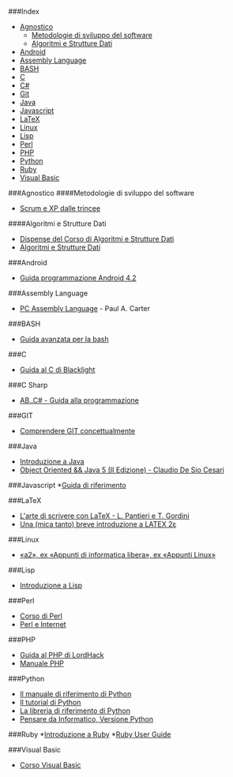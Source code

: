 ###Index
* [Agnostico](#agnostico)
    * [Metodologie di sviluppo del software](#metodologie-di-sviluppo-del-software)
    * [Algoritmi e Strutture Dati](#algoritmi-e-strutture-dati)
* [Android](#android)
* [Assembly Language](#assembly-language)
* [BASH](#bash)
* [C](#c)
* [C#](#c-sharp)
* [Git](#git)
* [Java](#java)
* [Javascript](#javascript)
* [LaTeX](#latex)
* [Linux](#linux)
* [Lisp](#lisp)
* [Perl](#perl)
* [PHP](#php)
* [Python](#python)
* [Ruby](#ruby)
* [Visual Basic](#visual-basic)


###Agnostico
####Metodologie di sviluppo del software
* [Scrum e XP dalle trincee](http://www.open-ware.org/ita/news/kniberg1.htm)


####Algoritmi e Strutture Dati
* [Dispense del Corso di Algoritmi e Strutture Dati](http://www.dmi.unict.it/nicosia/lectures/programmazione-scientifica/algo.pdf)
* [Algoritmi e Strutture Dati](http://homes.di.unimi.it/~bertoni/Algoritmi%20e%20Strutture%20Dati.pdf)


###Android
* [Guida programmazione Android 4.2](http://www.sprik.it/guida/Android4_2.pdf)


###Assembly Language
* [PC Assembly Language](http://drpaulcarter.com/pcasm/) - Paul A. Carter


###BASH
* [Guida avanzata per la bash](http://www.dmi.unict.it/diraimondo/web/wp-content/uploads/classes/so/mirror-stuff/abs-guide.pdf)


###C
* [Guida al C di Blacklight](http://blacklight.gotdns.org/guidac.pdf)


###C Sharp
* [AB..C# - Guida alla programmazione](http://www.youblisher.com/files/publications/4/21542/pdf.pdf)


###GIT
* [Comprendere GIT concettualmente](http://www.linuxtrent.it/sites/default/files/Comprendere%20Git%20concettualmente%20-%20Marco%20Ciampa%20-%20r1.pdf)


###Java
* [Introduzione a Java](http://www.ateneonline.it/hyperbook/j_book/java2.htm)
* [Object Oriented && Java 5 (II Edizione) - Claudio De Sio Cesari](http://www.claudiodesio.com/download/oo_&&_java_5.zip)


###Javascript
*[Guida di riferimento](http://www.econ.uniurb.it/laerte/Reti_Internet_1/materiale/JavaScript.pdf)


###LaTeX
* [L'arte di scrivere con LaTeX - L. Pantieri e T. Gordini](http://www.lorenzopantieri.net/LaTeX_files/ArteLaTeX.pdf)
* [Una (mica tanto) breve introduzione a LATEX 2ε](http://www.ctan.org/tex-archive/info/lshort/italian)


###Linux
* [«a2», ex «Appunti di informatica libera», ex «Appunti Linux»](http://archive.org/download/AppuntiDiInformaticaLibera/)


###Lisp
* [Introduzione a Lisp](http://www.matteolucarelli.net/lisp/lispintro.pdf)


###Perl
* [Corso di Perl](http://www.perl.it/documenti/articoli/mb_corso_perl/mb_corso_perl.pdf)
* [Perl e Internet](http://www.ateneonline.it/hyperbook/p_book/perl2.htm)


###PHP
* [Guida al PHP di LordHack](http://www.lordhack.altervista.org/brdp.pdf)
* [Manuale PHP](http://francescomuscolo.altervista.org/manuale_PHP.pdf)


###Python
* [Il manuale di riferimento di Python](http://docs.python.it/html/ref/)
* [Il tutorial di Python](http://docs.python.it/html/tut/)
* [La libreria di riferimento di Python](http://docs.python.it/html/lib/)
* [Pensare da Informatico, Versione Python](http://www.python.it/doc/Howtothink/Howtothink-html-it/index.htm)


###Ruby
*[Introduzione a Ruby](http://tesi.cab.unipd.it/22937/1/Tesina_-_Introduzione_a_Ruby.pdf)
*[Ruby User Guide](http://ruby-it.org/rug_it.zip)


###Visual Basic
* [Corso Visual Basic](http://www.webalice.it/kindofapple/corsovb.pdf)
